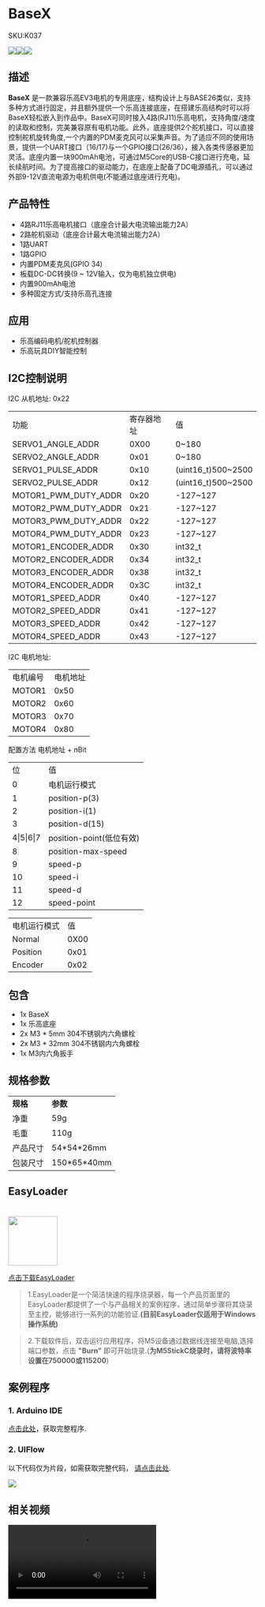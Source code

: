 # BaseX

<el-tag effect="plain">SKU:K037</el-tag>

<div class="product_pic"><img src="assets\img\product_pics\base\basex\basex_01.webp"><img src="assets\img\product_pics\base\basex\basex_02.webp"><img src="assets/img/product_pics/base/basex/basex_03.webp"></div>


## 描述

**BaseX** 是一款兼容乐高EV3电机的专用底座，结构设计上与BASE26类似，支持多种方式进行固定，并且额外提供一个乐高连接底座，在搭建乐高结构时可以将BaseX轻松嵌入到作品中。BaseX可同时接入4路(RJ11)乐高电机，支持角度/速度的读取和控制，完美兼容原有电机功能。此外，底座提供2个舵机接口，可以直接控制舵机旋转角度,一个内置的PDM麦克风可以采集声音。为了适应不同的使用场景，提供一个UART接口（16/17)与一个GPIO接口(26/36），接入各类传感器更加灵活。底座内置一块900mAh电池，可通过M5Core的USB-C接口进行充电，延长续航时间。为了提高接口的驱动能力，在底座上配备了DC电源插孔，可以通过外部9-12V直流电源为电机供电(不能通过底座进行充电)。

## 产品特性

-  4路RJ11乐高电机接口（底座合计最大电流输出能力2A）
-  2路舵机驱动（底座合计最大电流输出能力2A）
-  1路UART
-  1路GPIO
-  内置PDM麦克风(GPIO 34)
-  板载DC-DC转换(9 ~ 12V输入，仅为电机独立供电)
-  内置900mAh电池
-  多种固定方式/支持乐高孔连接

## 应用

- 乐高编码电机/舵机控制器
- 乐高玩具DIY智能控制

## I2C控制说明

I2C 从机地址: 0x22
<table>
<tr><td>功能</td><td>寄存器地址</td><td>值</td></tr>
<tr><td>SERVO1_ANGLE_ADDR</td><td>0X00</td><td>0~180</td></tr>
<tr><td>SERVO2_ANGLE_ADDR</td><td>0x01</td><td>0~180</td></tr>
<tr><td>SERVO1_PULSE_ADDR</td><td>0x10</td><td>(uint16_t)500~2500</td></tr>
<tr><td>SERVO2_PULSE_ADDR</td><td>0x12</td><td>(uint16_t)500~2500</td></tr>
<tr><td>MOTOR1_PWM_DUTY_ADDR</td><td>0x20</td><td>-127~127</td></tr>
<tr><td>MOTOR2_PWM_DUTY_ADDR</td><td>0x21</td><td>-127~127</td></tr>
<tr><td>MOTOR3_PWM_DUTY_ADDR</td><td>0x22</td><td>-127~127</td></tr>
<tr><td>MOTOR4_PWM_DUTY_ADDR</td><td>0x23</td><td>-127~127</td></tr>
<tr><td>MOTOR1_ENCODER_ADDR</td><td>0x30</td><td>int32_t</td></tr>
<tr><td>MOTOR2_ENCODER_ADDR</td><td>0x34</td><td>int32_t</td></tr>
<tr><td>MOTOR3_ENCODER_ADDR</td><td>0x38</td><td>int32_t</td></tr>
<tr><td>MOTOR4_ENCODER_ADDR</td><td>0x3C</td><td>int32_t</td></tr>
<tr><td>MOTOR1_SPEED_ADDR</td><td>0x40</td><td>-127~127</td></tr>
<tr><td>MOTOR2_SPEED_ADDR</td><td>0x41</td><td>-127~127</td></tr>
<tr><td>MOTOR3_SPEED_ADDR</td><td>0x42</td><td>-127~127</td></tr>
<tr><td>MOTOR4_SPEED_ADDR</td><td>0x43</td><td>-127~127</td></tr>
</table>

I2C 电机地址: 
<table>
<tr><td>电机编号</td><td>电机地址</td></tr>
<tr><td>MOTOR1</td><td>0x50</td></tr>
<tr><td>MOTOR2</td><td>0x60</td></tr>
<tr><td>MOTOR3</td><td>0x70</td></tr>
<tr><td>MOTOR4</td><td>0x80</td></tr>
</table>

配置方法
电机地址 + nBit
<table>
<tr><td>位</td><td>值</td></tr>
<tr><td>0</td><td>电机运行模式</td></tr>
<tr><td>1</td><td>position-p(3)</td></tr>
<tr><td>2</td><td>position-i(1)</td></tr>
<tr><td>3</td><td>position-d(15)</td></tr>
<tr><td>4|5|6|7</td><td>position-point(低位有效)</td></tr>
<tr><td>8</td><td>position-max-speed</td></tr>
<tr><td>9</td><td>speed-p</td></tr>
<tr><td>10</td><td>speed-i</td></tr>
<tr><td>11</td><td>speed-d</td></tr>
<tr><td>12</td><td>speed-point</td></tr>
</table>
<table>
<tr><td>电机运行模式</td><td>值</td>
<tr><td>Normal</td><td>0X00</td>
<tr><td>Position</td><td>0x01</td>
<tr><td>Encoder</td><td>0x02</td>
</table>

## 包含

-  1x BaseX
-  1x 乐高底座
-  2x M3 * 5mm 304不锈钢内六角螺栓
-  2x M3 * 32mm 304不锈钢内六角螺栓
-  1x M3内六角扳手

## 规格参数

<table>
   <tr style="font-weight:bold">
      <td>规格</td>
      <td>参数</td>
   </tr>
   <tr>
      <td>净重</td>
      <td>59g</td>
   </tr>
   <tr>
      <td>毛重</td>
      <td>110g</td>
   </tr>
   <tr>
      <td>产品尺寸</td>
      <td>54*54*26mm</td>
   </tr>
   <tr>
      <td>包装尺寸</td>
      <td>150*65*40mm</td>
   </tr>
 </table>

## EasyLoader

<img src="https://m5stack.oss-cn-shenzhen.aliyuncs.com/image/EasyLoader_logo.webp" width="100px" style="margin-top:20px">

<a href="https://m5stack.oss-cn-shenzhen.aliyuncs.com/EasyLoader/Base/EasyLoader_BaseX.exe"><el-button type="primary">点击下载EasyLoader</el-button></a>

>1.EasyLoader是一个简洁快速的程序烧录器，每一个产品页面里的EasyLoader都提供了一个与产品相关的案例程序，通过简单步骤将其烧录至主控，能够进行一系列的功能验证.**(目前EasyLoader仅适用于Windows操作系统)**

>2.下载软件后，双击运行应用程序，将M5设备通过数据线连接至电脑,选择端口参数，点击 **"Burn"** 即可开始烧录.(**为M5StickC烧录时，请将波特率设置在750000或115200**)

## 案例程序

### 1. Arduino IDE

[点击此处](https://github.com/m5stack/M5Stack/tree/master/examples/Modules/BaseX)，获取完整程序.

### 2. UIFlow

以下代码仅为片段，如需获取完整代码， [请点击此处](https://github.com/m5stack/M5-ProductExampleCodes/tree/master/Base/BaseX/UIFlow).

<img src="assets/img/product_pics/base/basex/basex.webp">

## 相关视频

<video class="video_size" controls>
    <source src="https://m5stack.oss-cn-shenzhen.aliyuncs.com/video/Product_example_video/Base/BaseX.mp4" type="video/mp4">
</video>

<script>

   var purchase_link = 'https://m5stack.com/collections/m5-base/products/basex';


   anchor_search(purchase_link);
   scrollFunc();

</script>